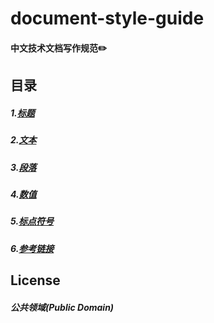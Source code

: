 # document-style-guide

#### 中文技术文档写作规范✏️

## 目录
##### 1.[标题](https://github.com/ChenxingWang93/document-style-guide/blob/main/docs/%E6%A0%87%E9%A2%98%20title.md)
##### 2.[文本](https://github.com/ChenxingWang93/document-style-guide/blob/main/docs/%E6%96%87%E6%9C%AC%20text.md)
##### 3.[段落]()
##### 4.[数值](https://github.com/ChenxingWang93/document-style-guide/blob/main/docs/%E6%95%B0%E5%80%BC%20number.md)
##### 5.[标点符号]()
##### 6.[参考链接]()

## License
##### 公共领域(Public Domain)

